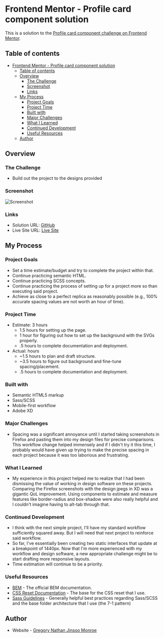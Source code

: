 # Frontend Mentor - Profile card component solution

This is a solution to the [Profile card component challenge on Frontend Mentor](https://www.frontendmentor.io/challenges/profile-card-component-cfArpWshJ).

## Table of contents

- [Frontend Mentor - Profile card component solution](#frontend-mentor---profile-card-component-solution)
  - [Table of contents](#table-of-contents)
  - [Overview](#overview)
    - [The Challenge](#the-challenge)
    - [Screenshot](#screenshot)
    - [Links](#links)
  - [My Process](#my-process)
    - [Project Goals](#project-goals)
    - [Project Time](#project-time)
    - [Built with](#built-with)
    - [Major Challenges](#major-challenges)
    - [What I Learned](#what-i-learned)
    - [Continued Development](#continued-development)
    - [Useful Resources](#useful-resources)
  - [Author](#author)

## Overview

### The Challenge

- Build out the project to the designs provided

### Screenshot

![Screenshot](.design/screenshot.png)

### Links

- Solution URL: [GitHub](https://your-solution-url.com)
- Live Site URL: [Live Site](https://your-live-site-url.com)

## My Process

### Project Goals

- Set a time estimate/budget and try to complete the project within that.
- Continue practicing semantic HTML.
- Continue practicing SCSS concepts.
- Continue practicing the process of setting up for a project more so than executing said project.
- Achieve as close to a perfect replica as reasonably possible (e.g., 100% accurate spacing values are not worth an hour of time).

### Project Time

- Estimate: 3 hours
  - 1.5 hours for setting up the page.
  - 1 hour for figuring out how to set up the background with the SVGs properly.
  - .5 hours to complete documentation and deployment.
- Actual: hours
  - ~1.5 hours to plan and draft structure.
  - ~3.5 hours to figure out background and fine-tune spacing/placement.
  - .5 hours to complete documentation and deployment.

### Built with

- Semantic HTML5 markup
- Sass/SCSS
- Mobile-first workflow
- Adobe XD

### Major Challenges

- Spacing was a significant annoyance until I started taking screenshots in Firefox and pasting them into my design files for precise comparisons. This workflow change helped immensely and if I didn't try it this time, I probably would have given up trying to make the precise spacing in each project because it was too laborious and frustrating. 

### What I Learned

- My experience in this project helped me to realize that I had been dismissing the value of working in design software on these projects. Comparing the Firefox screenshots with the design jpegs in XD was a gigantic QoL improvement. Using components to estimate and measure features like border-radius and box-shadow were also really helpful and I couldn't imagine having to alt-tab through that.

### Continued Development

- I think with the next simple project, I'll have my standard workflow sufficiently squared away. But I will need that next project to reinforce said workflow.
- So far, I've essentially been creating two static interfaces that update at a breakpoint of 1440px. Now that I'm more experienced with my workflow and design software, a new appropriate challenge might be to start drafting more responsive layouts.
- Time estimation will continue to be a priority.

### Useful Resources

- [BEM](http://getbem.com/introduction/) - The official BEM documentation.
- [CSS Reset Documentation](https://piccalil.li/blog/a-modern-css-reset/) - The base for the CSS reset that I use.
- [Sass Guidelines](https://sass-guidelin.es/) - Generally helpful best practices regarding Sass/SCSS and the base folder architecture that I use (the 7-1 pattern)

## Author

- Website - [Gregory Nathan Jinsoo Monroe](https://www.jinsoo.co)
